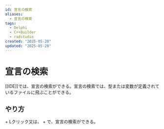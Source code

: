 ```yaml
---
id: 宣言の検索
aliases:
  - 宣言の検索
tags:
  - Delphi
  - C++Builder
  - radstudio
created: "2025-05-28"
updated: "2025-05-28"
---
```


# 宣言の検索

[[IDE]]では、宣言の検索ができる。宣言の検索では、型または変数が定義されているファイルに飛ぶことができる。

## やり方

<Ctrl> + Lクリック又は、<Alt> + <Up>で、宣言の検索ができる。
